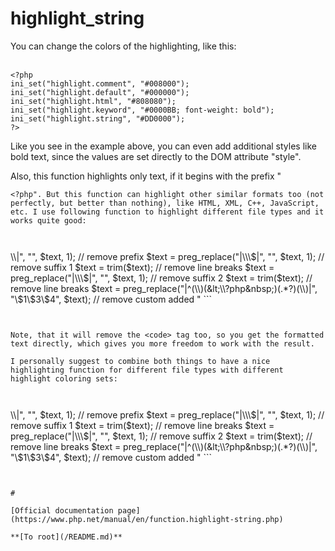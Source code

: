 # highlight_string



You can change the colors of the highlighting, like this: <br><br>

```
<?php
ini_set("highlight.comment", "#008000");
ini_set("highlight.default", "#000000");
ini_set("highlight.html", "#808080");
ini_set("highlight.keyword", "#0000BB; font-weight: bold");
ini_set("highlight.string", "#DD0000");
?>
```


Like you see in the example above, you can even add additional styles like bold text, since the values are set directly to the DOM attribute "style".

Also, this function highlights only text, if it begins with the prefix "

```
<?php". But this function can highlight other similar formats too (not perfectly, but better than nothing), like HTML, XML, C++, JavaScript, etc. I use following function to highlight different file types and it works quite good:



```
<?php
function highlightText($text)
{
    $text = trim($text);
    $text = highlight_string("

```
<?php " . $text, true);  // highlight_string() requires opening PHP tag or otherwise it will not colorize the text
    $text = trim($text);
    $text = preg_replace("|^\\<code\\>\\<span style\\=\"color\\: #[a-fA-F0-9]{0,6}\"\\>|", "", $text, 1);  // remove prefix
    $text = preg_replace("|\\</code\\>\$|", "", $text, 1);  // remove suffix 1
    $text = trim($text);  // remove line breaks
    $text = preg_replace("|\\</span\\>\$|", "", $text, 1);  // remove suffix 2
    $text = trim($text);  // remove line breaks
    $text = preg_replace("|^(\\<span style\\=\"color\\: #[a-fA-F0-9]{0,6}\"\\>)(&amp;lt;\\?php&amp;nbsp;)(.*?)(\\</span\\>)|", "\$1\$3\$4", $text);  // remove custom added "

```
<?php "

    return $text;
}
?>
```


Note, that it will remove the <code> tag too, so you get the formatted text directly, which gives you more freedom to work with the result.

I personally suggest to combine both things to have a nice highlighting function for different file types with different highlight coloring sets:



```
<?php
function highlightText($text, $fileExt="")
{
    if ($fileExt == "php")
    {
        ini_set("highlight.comment", "#008000");
        ini_set("highlight.default", "#000000");
        ini_set("highlight.html", "#808080");
        ini_set("highlight.keyword", "#0000BB; font-weight: bold");
        ini_set("highlight.string", "#DD0000");
    }
    else if ($fileExt == "html")
    {
        ini_set("highlight.comment", "green");
        ini_set("highlight.default", "#CC0000");
        ini_set("highlight.html", "#000000");
        ini_set("highlight.keyword", "black; font-weight: bold");
        ini_set("highlight.string", "#0000FF");
    }
    // ...

    $text = trim($text);
    $text = highlight_string("

```
<?php " . $text, true);  // highlight_string() requires opening PHP tag or otherwise it will not colorize the text
    $text = trim($text);
    $text = preg_replace("|^\\<code\\>\\<span style\\=\"color\\: #[a-fA-F0-9]{0,6}\"\\>|", "", $text, 1);  // remove prefix
    $text = preg_replace("|\\</code\\>\$|", "", $text, 1);  // remove suffix 1
    $text = trim($text);  // remove line breaks
    $text = preg_replace("|\\</span\\>\$|", "", $text, 1);  // remove suffix 2
    $text = trim($text);  // remove line breaks
    $text = preg_replace("|^(\\<span style\\=\"color\\: #[a-fA-F0-9]{0,6}\"\\>)(&amp;lt;\\?php&amp;nbsp;)(.*?)(\\</span\\>)|", "\$1\$3\$4", $text);  // remove custom added "

```
<?php "

    return $text;
}
?>
```
  

#

[Official documentation page](https://www.php.net/manual/en/function.highlight-string.php)

**[To root](/README.md)**